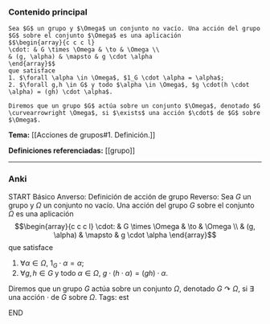 ### Contenido principal

```ad-Formal
Sea $G$ un grupo y $\Omega$ un conjunto no vacío. Una acción del grupo $G$ sobre el conjunto $\Omega$ es una aplicación
$$\begin{array}{c c c l}
\cdot: & G \times \Omega & \to & \Omega \\
& (g, \alpha) & \mapsto & g \cdot \alpha
\end{array}$$
que satisface
1. $\forall \alpha \in \Omega$, $1_G \cdot \alpha = \alpha$;
2. $\forall g,h \in G$ y todo $\alpha \in \Omega$, $g \cdot(h \cdot \alpha) = (gh) \cdot \alpha$.

Diremos que un grupo $G$ actúa sobre un conjunto $\Omega$, denotado $G \curvearrowright \Omega$, si $\exists$ una acción $\cdot$ de $G$ sobre $\Omega$.
```

**Tema:** [[Acciones de grupos#1. Definición.]]

**Definiciones referenciadas:** [[grupo]]

---
### Anki

START
Básico
Anverso: Definición de acción de grupo
Reverso: Sea $G$ un grupo y $\Omega$ un conjunto no vacío. Una acción del grupo $G$ sobre el conjunto $\Omega$ es una aplicación
$$\begin{array}{c c c l}
\cdot: & G \times \Omega & \to & \Omega \\
& (g, \alpha) & \mapsto & g \cdot \alpha
\end{array}$$
que satisface
1. $\forall \alpha \in \Omega$, $1_G \cdot \alpha = \alpha$;
2. $\forall g,h \in G$ y todo $\alpha \in \Omega$, $g \cdot(h \cdot \alpha) = (gh) \cdot \alpha$.

Diremos que un grupo $G$ actúa sobre un conjunto $\Omega$, denotado $G \curvearrowright \Omega$, si $\exists$ una acción $\cdot$ de $G$ sobre $\Omega$.
Tags: est
<!--ID: 1731931805128-->
END
